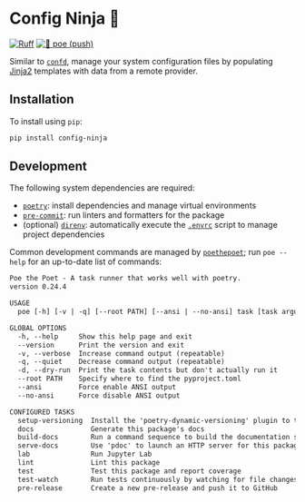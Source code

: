 # Config Ninja 🥷

[![Ruff](https://img.shields.io/endpoint?url=https://raw.githubusercontent.com/astral-sh/ruff/main/assets/badge/v2.json)](https://github.com/astral-sh/ruff)
[![🎨 poe (push)](https://github.com/bryant-finney/config-ninja/actions/workflows/push-poe.yaml/badge.svg)](https://github.com/bryant-finney/config-ninja/actions/workflows/push-poe.yaml)

Similar to [`confd`](https://github.com/kelseyhightower/confd), manage your system configuration files by populating [Jinja2](https://jinja.palletsprojects.com/en/3.1.x/) templates with data from a remote provider.

## Installation

To install using `pip`:

```sh
pip install config-ninja
```

## Development

The following system dependencies are required:

- [`poetry`](https://python-poetry.org/docs/#installation): install dependencies and manage virtual environments
- [`pre-commit`](https://pre-commit.com/#install): run linters and formatters for the package
- (optional) [`direnv`](https://direnv.net/docs/installation.html): automatically execute the [`.envrc`](./.envrc) script to manage project dependencies

Common development commands are managed by [`poethepoet`](https://github.com/nat-n/poethepoet); run `poe --help` for an up-to-date list of commands:

```txt
Poe the Poet - A task runner that works well with poetry.
version 0.24.4

USAGE
  poe [-h] [-v | -q] [--root PATH] [--ansi | --no-ansi] task [task arguments]

GLOBAL OPTIONS
  -h, --help     Show this help page and exit
  --version      Print the version and exit
  -v, --verbose  Increase command output (repeatable)
  -q, --quiet    Decrease command output (repeatable)
  -d, --dry-run  Print the task contents but don't actually run it
  --root PATH    Specify where to find the pyproject.toml
  --ansi         Force enable ANSI output
  --no-ansi      Force disable ANSI output

CONFIGURED TASKS
  setup-versioning  Install the 'poetry-dynamic-versioning' plugin to the local 'poetry' installation
  docs              Generate this package's docs
  build-docs        Run a command sequence to build the documentation suite
  serve-docs        Use 'pdoc' to launch an HTTP server for this package's docs
  lab               Run Jupyter Lab
  lint              Lint this package
  test              Test this package and report coverage
  test-watch        Run tests continuously by watching for file changes
  pre-release       Create a new pre-release and push it to GitHub
```
